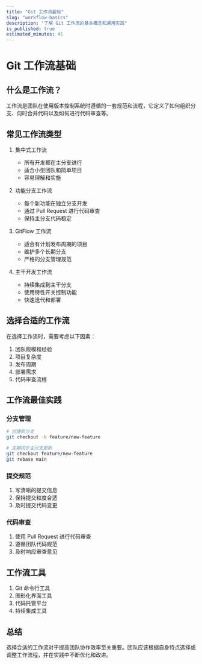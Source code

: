 ```yaml
---
title: "Git 工作流基础"
slug: "workflow-basics"
description: "了解 Git 工作流的基本概念和通用实践"
is_published: true
estimated_minutes: 45
---
```


# Git 工作流基础

## 什么是工作流？

工作流是团队在使用版本控制系统时遵循的一套规范和流程，它定义了如何组织分支、何时合并代码以及如何进行代码审查等。

## 常见工作流类型

1. 集中式工作流
   - 所有开发都在主分支进行
   - 适合小型团队和简单项目
   - 容易理解和实施

2. 功能分支工作流
   - 每个新功能在独立分支开发
   - 通过 Pull Request 进行代码审查
   - 保持主分支代码稳定

3. GitFlow 工作流
   - 适合有计划发布周期的项目
   - 维护多个长期分支
   - 严格的分支管理规范

4. 主干开发工作流
   - 持续集成到主干分支
   - 使用特性开关控制功能
   - 快速迭代和部署

## 选择合适的工作流

在选择工作流时，需要考虑以下因素：

1. 团队规模和经验
2. 项目复杂度
3. 发布周期
4. 部署需求
5. 代码审查流程

## 工作流最佳实践

### 分支管理

```bash
# 创建新分支
git checkout -b feature/new-feature

# 定期同步主分支更新
git checkout feature/new-feature
git rebase main
```

### 提交规范

1. 写清晰的提交信息
2. 保持提交粒度合适
3. 及时提交代码变更

### 代码审查

1. 使用 Pull Request 进行代码审查
2. 遵循团队代码规范
3. 及时响应审查意见

## 工作流工具

1. Git 命令行工具
2. 图形化界面工具
3. 代码托管平台
4. 持续集成工具

## 总结

选择合适的工作流对于提高团队协作效率至关重要。团队应该根据自身特点选择或调整工作流程，并在实践中不断优化和改进。